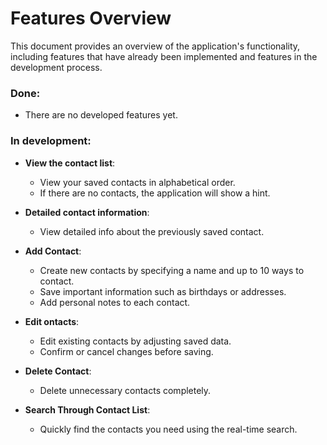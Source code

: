 # Features Overview

This document provides an overview of the application's functionality, including features that have already been implemented and features in the development process.

### Done:

- There are no developed features yet.

### In development:

- **View the contact list**:
    - View your saved contacts in alphabetical order.
    - If there are no contacts, the application will show a hint.

- **Detailed contact information**:
    - View detailed info about the previously saved contact.

- **Add Contact**:
    - Create new contacts by specifying a name and up to 10 ways to contact.
    - Save important information such as birthdays or addresses.
    - Add personal notes to each contact.

- **Edit ontacts**:
    - Edit existing contacts by adjusting saved data. 
    - Confirm or cancel changes before saving.

- **Delete Contact**:
    - Delete unnecessary contacts completely.

- **Search Through Contact List**:
    - Quickly find the contacts you need using the real-time search.